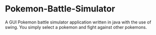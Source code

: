# Pokemon-Battle-Simulator
A GUI Pokemon battle simulator application written in java with the use of swing. You simply select a pokemon and fight against other pokemons.
